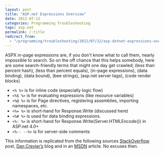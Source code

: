 ```yaml
---
layout: post
title: "ASP.net Expressions Overview"
date: 2012-07-12
categories: Programming Troubleshooting
tags: asp.net
permalink: /:title
redirect_from:
  - "/programming/troubleshooting/2012/07/12/asp-dotnet-expressions-overview.html"
---
```


ASPX in-page expressions are, if you don't know what to call them, nearly impossible to search. So on the off chance that this helps somebody, here are some search-friendly terms that might one day get crawled; (less than percent hash), (less than percent equals), (in-page expressions), (data binding), (data bound), (bee strings), (asp.net server tags), (code render blocks)

* `<% %>` is for inline code (especially logic flow)
* `<%$ %>` is for evaluating expressions (like resource variables)
* `<%@ %>` is for Page directives, registering assemblies, importing namespaces, etc.
* `<%= %>` is short-hand for Response.Write (discussed here)
* `<%# %>` is used for data binding expressions.
* `<%: %>` is short-hand for Response.Write(Server.HTMLEncode()) in ASP.net 4.0+
* `<%-- --%>` is for server-side comments

This information is replicated from the following sources [StackOverflow][stackoverflow] post, [Dan Crevier’s][dancre] blog and in an [MSDN][d5bd1tad] article. No excuses then.

[stackoverflow]: http://stackoverflow.com/questions/957284/whats-the-deal
[dancre]: http://blogs.msdn.com/b/dancre/archive/2007/02/13/the-difference-between-lt-and-lt-in-asp-net.aspx
[d5bd1tad]: http://msdn.microsoft.com/en-us/library/d5bd1tad.aspx
